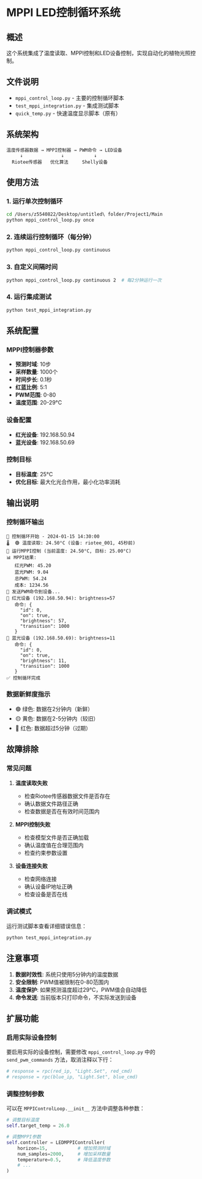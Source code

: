 # MPPI LED控制循环系统

## 概述

这个系统集成了温度读取、MPPI控制和LED设备控制，实现自动化的植物光照控制。

## 文件说明

- `mppi_control_loop.py` - 主要的控制循环脚本
- `test_mppi_integration.py` - 集成测试脚本
- `quick_temp.py` - 快速温度显示脚本（原有）

## 系统架构

```
温度传感器数据 → MPPI控制器 → PWM命令 → LED设备
     ↓              ↓           ↓
  Riotee传感器   优化算法     Shelly设备
```

## 使用方法

### 1. 运行单次控制循环

```bash
cd /Users/z5540822/Desktop/untitled\ folder/Project1/Main
python mppi_control_loop.py once
```

### 2. 连续运行控制循环（每分钟）

```bash
python mppi_control_loop.py continuous
```

### 3. 自定义间隔时间

```bash
python mppi_control_loop.py continuous 2  # 每2分钟运行一次
```

### 4. 运行集成测试

```bash
python test_mppi_integration.py
```

## 系统配置

### MPPI控制器参数

- **预测时域**: 10步
- **采样数量**: 1000个
- **时间步长**: 0.1秒
- **红蓝比例**: 5:1
- **PWM范围**: 0-80
- **温度范围**: 20-29°C

### 设备配置

- **红光设备**: 192.168.50.94
- **蓝光设备**: 192.168.50.69

### 控制目标

- **目标温度**: 25°C
- **优化目标**: 最大化光合作用，最小化功率消耗

## 输出说明

### 控制循环输出

```
🔄 控制循环开始 - 2024-01-15 14:30:00
🌡️  🟢 温度读取: 24.50°C (设备: riotee_001, 45秒前)
🎯 运行MPPI控制 (当前温度: 24.50°C, 目标: 25.00°C)
📊 MPPI结果:
   红光PWM: 45.20
   蓝光PWM: 9.04
   总PWM: 54.24
   成本: 1234.56
📡 发送PWM命令到设备...
🔴 红光设备 (192.168.50.94): brightness=57
   命令: {
     "id": 0,
     "on": true,
     "brightness": 57,
     "transition": 1000
   }
🔵 蓝光设备 (192.168.50.69): brightness=11
   命令: {
     "id": 0,
     "on": true,
     "brightness": 11,
     "transition": 1000
   }
✅ 控制循环完成
```

### 数据新鲜度指示

- 🟢 绿色: 数据在2分钟内（新鲜）
- 🟡 黄色: 数据在2-5分钟内（较旧）
- 🔴 红色: 数据超过5分钟（过期）

## 故障排除

### 常见问题

1. **温度读取失败**
   - 检查Riotee传感器数据文件是否存在
   - 确认数据文件路径正确
   - 检查数据是否在有效时间范围内

2. **MPPI控制失败**
   - 检查模型文件是否正确加载
   - 确认温度值在合理范围内
   - 检查约束参数设置

3. **设备连接失败**
   - 检查网络连接
   - 确认设备IP地址正确
   - 检查设备是否在线

### 调试模式

运行测试脚本查看详细错误信息：

```bash
python test_mppi_integration.py
```

## 注意事项

1. **数据时效性**: 系统只使用5分钟内的温度数据
2. **安全限制**: PWM值被限制在0-80范围内
3. **温度保护**: 如果预测温度超过29°C，PWM值会自动降低
4. **命令发送**: 当前版本只打印命令，不实际发送到设备

## 扩展功能

### 启用实际设备控制

要启用实际的设备控制，需要修改 `mppi_control_loop.py` 中的 `send_pwm_commands` 方法，取消注释以下行：

```python
# response = rpc(red_ip, "Light.Set", red_cmd)
# response = rpc(blue_ip, "Light.Set", blue_cmd)
```

### 调整控制参数

可以在 `MPPIControlLoop.__init__` 方法中调整各种参数：

```python
# 调整目标温度
self.target_temp = 26.0

# 调整MPPI参数
self.controller = LEDMPPIController(
    horizon=15,           # 增加预测时域
    num_samples=2000,     # 增加采样数量
    temperature=0.5,      # 降低温度参数
    # ...
)
```
